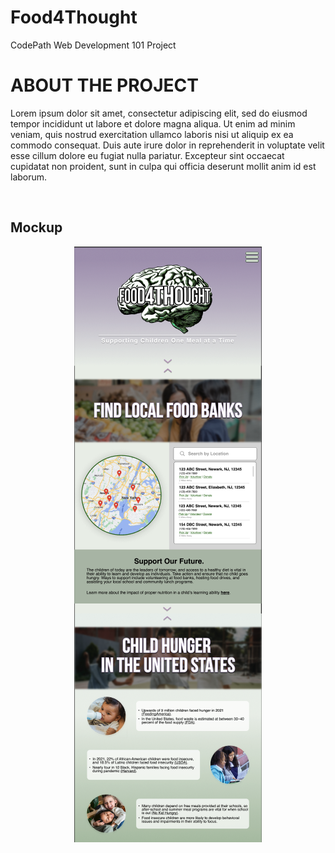 # Food4Thought
CodePath Web Development 101 Project
<h1>ABOUT THE PROJECT</h1>
<p>Lorem ipsum dolor sit amet, consectetur adipiscing elit, sed do eiusmod tempor incididunt ut labore et dolore magna aliqua. Ut enim ad minim veniam, quis nostrud exercitation ullamco laboris nisi ut aliquip ex ea commodo consequat. Duis aute irure dolor in reprehenderit in voluptate velit esse cillum dolore eu fugiat nulla pariatur. Excepteur sint occaecat cupidatat non proident, sunt in culpa qui officia deserunt mollit anim id est laborum.</p>
<br>

<h2>Mockup</h2>
<p align="center">
  <img src="food4thought-figma-mockup.png" alt="Website mockup">
</p>
